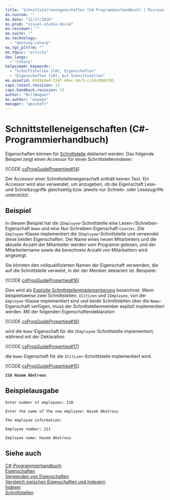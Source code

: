 ```yaml
---
title: "Schnittstelleneigenschaften (C#-Programmierhandbuch) | Microsoft Docs"
ms.custom: ""
ms.date: "11/17/2016"
ms.prod: "visual-studio-dev14"
ms.reviewer: ""
ms.suite: ""
ms.technology: 
  - "devlang-csharp"
ms.tgt_pltfrm: ""
ms.topic: "article"
dev_langs: 
  - "CSharp"
helpviewer_keywords: 
  - "Schnittstellen [C#], Eigenschaften"
  - "Eigenschaften [C#], Auf Schnittstellen"
ms.assetid: 6503e9ed-33d7-44ec-b4c1-cc16c084b795
caps.latest.revision: 13
caps.handback.revision: 13
author: "BillWagner"
ms.author: "wiwagn"
manager: "wpickett"
---
```

# Schnittstelleneigenschaften (C#-Programmierhandbuch)
Eigenschaften können für [Schnittstelle](../../../csharp/language-reference/keywords/interface.md) deklariert werden.  Das folgende Beispiel zeigt einen Accessor für einen Schnittstellenindexer:  
  
 [!CODE [csProgGuideProperties#14](../CodeSnippet/VS_Snippets_VBCSharp/csProgGuideProperties#14)]  
  
 Der Accessor einer Schnittstelleneigenschaft enthält keinen Text.  Ein Accessor wird also verwendet, um anzugeben, ob die Eigenschaft Lese\- und Schreibzugriffe gleichzeitig bzw. jeweils nur Schreib\- oder Lesezugriffe unterstützt.  
  
## Beispiel  
 In diesem Beispiel hat die `IEmployee`\-Schnittstelle eine Lesen\-\/Schreiben\-Eigenschaft `Name` und eine Nur\-Schreiben\-Eigenschaft `Counter`.  Die `Employee`\-Klasse implementiert die `IEmployee`\-Schnittstelle und verwendet diese beiden Eigenschaften.  Der Name eines neuen Mitarbeiters und die aktuelle Anzahl der Mitarbeiter werden vom Programm gelesen, und der Mitarbeitername sowie die berechnete Anzahl von Mitarbeitern wird angezeigt.  
  
 Sie könnten den vollqualifizierten Namen der Eigenschaft verwenden, die auf die Schnittstelle verweist, in der der Member deklariert ist.  Beispiele:  
  
 [!CODE [csProgGuideProperties#16](../CodeSnippet/VS_Snippets_VBCSharp/csProgGuideProperties#16)]  
  
 Dies wird als [Explizite Schnittstellenimplementierung](../../../csharp/programming-guide/interfaces/explicit-interface-implementation.md) bezeichnet.  Wenn beispielsweise zwei Schnittstellen, `ICitizen` und `IEmployee`, von der `Employee`\-Klasse implementiert sind und beide Schnittstellen über die `Name`\-Eigenschaft verfügen, muss der Schnittstellenmember explizit implementiert werden.  Mit der folgenden Eigenschaftendeklaration  
  
 [!CODE [csProgGuideProperties#16](../CodeSnippet/VS_Snippets_VBCSharp/csProgGuideProperties#16)]  
  
 wird die `Name`\-Eigenschaft für die `IEmployee`\-Schnittstelle implementiert, während mit der Deklaration  
  
 [!CODE [csProgGuideProperties#17](../CodeSnippet/VS_Snippets_VBCSharp/csProgGuideProperties#17)]  
  
 die `Name`\-Eigenschaft für die `ICitizen`\-Schnittstelle implementiert wird.  
  
 [!CODE [csProgGuideProperties#15](../CodeSnippet/VS_Snippets_VBCSharp/csProgGuideProperties#15)]  
  
  **`210 Hazem Abolrous`**    
## Beispielausgabe  
 `Enter number of employees: 210`  
  
 `Enter the name of the new employee: Hazem Abolrous`  
  
 `The employee information:`  
  
 `Employee number: 211`  
  
 `Employee name: Hazem Abolrous`  
  
## Siehe auch  
 [C\#\-Programmierhandbuch](../../../csharp/programming-guide/index.md)   
 [Eigenschaften](../../../csharp/programming-guide/classes-and-structs/properties.md)   
 [Verwenden von Eigenschaften](../../../csharp/programming-guide/classes-and-structs/using-properties.md)   
 [Vergleich zwischen Eigenschaften und Indexern](../../../csharp/programming-guide/indexers/comparison-between-properties-and-indexers.md)   
 [Indexer](../../../csharp/programming-guide/indexers/index.md)   
 [Schnittstellen](../../../csharp/programming-guide/interfaces/index.md)